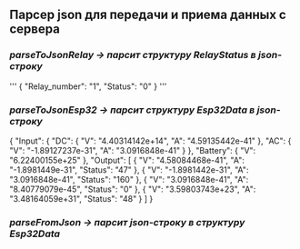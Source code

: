 ## Парсер json для передачи и приема данных с сервера

### *parseToJsonRelay -> парсит структуру RelayStatus в json-строку*
'''
{
    "Relay_number": "1",
    "Status": "0"
}
'''

### *parseToJsonEsp32 -> парсит структуру Esp32Data в json-строку*
{
    "Input": {
        "DC": {
            "V": "4.40314142e+14",
            "A": "4.59135442e-41"
        },
        "AC": {
            "V": "-1.89127237e-31",
            "A": "3.0916848e-41"
        }
    },
    "Battery": {
        "V": "6.22400155e+25"
    },
    "Output": [
        {
            "V": "4.58084468e-41",
            "A": "-1.8981449e-31",
            "Status": "47"
        },
        {
            "V": "-1.8981442e-31",
            "A": "3.0916848e-41",
            "Status": "160"
        },
        {
            "V": "3.0916848e-41",
            "A": "8.40779079e-45",
            "Status": "0"
        },
        {
            "V": "3.59803743e+23",
            "A": "3.48164059e+31",
            "Status": "48"
        }
    ]
}

### *parseFromJson -> парсит json-строку в структуру Esp32Data*
